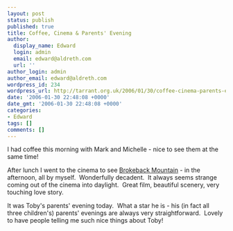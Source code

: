 ```yaml
---
layout: post
status: publish
published: true
title: Coffee, Cinema & Parents' Evening
author:
  display_name: Edward
  login: admin
  email: edward@aldreth.com
  url: ''
author_login: admin
author_email: edward@aldreth.com
wordpress_id: 234
wordpress_url: http://tarrant.org.uk/2006/01/30/coffee-cinema-parents-evening/
date: '2006-01-30 22:48:08 +0000'
date_gmt: '2006-01-30 22:48:08 +0000'
categories:
- Edward
tags: []
comments: []
---
```

<p>I had coffee this morning with Mark and Michelle - nice to see them at the same time!</p>
<p>After lunch I went to the cinema to see <a href="http://www.imdb.com/title/tt0388795/">Brokeback Mountain</a> - in the afternoon, all by myself.&nbsp; Wonderfully decadent.&nbsp; It always seems strange coming out of the cinema into daylight.&nbsp; Great film, beautiful scenery, very touching love story.</p>
<p>It was Toby's parents' evening today.&nbsp; What a star he is - his (in fact all three children's) parents' evenings are always very straightforward.&nbsp; Lovely to have people telling me such nice things about Toby!</p>
